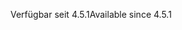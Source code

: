 <span data-ttu-id="1489d-101">Verfügbar seit 4.5.1</span><span class="sxs-lookup"><span data-stu-id="1489d-101">Available since 4.5.1</span></span>